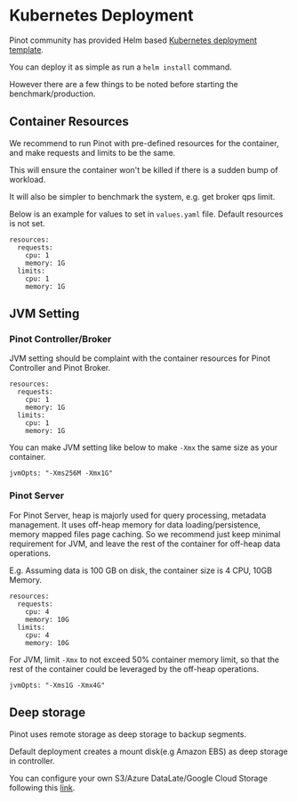 # Kubernetes Deployment

Pinot community has provided Helm based [Kubernetes deployment template](../../basics/getting-started/kubernetes-quickstart.md).

You can deploy it as simple as run a `helm install` command.

However there are a few things to be noted before starting the benchmark/production.

## Container Resources

We recommend to run Pinot with pre-defined resources for the container, and make requests and limits to be the same. 

This will ensure the container won't be killed if there is a sudden bump of workload.

It will also be simpler to benchmark the system, e.g. get broker qps limit.

Below is an example for values to set in `values.yaml` file. Default resources is not set.

```text
resources:
  requests:
    cpu: 1
    memory: 1G
  limits:
    cpu: 1
    memory: 1G
```

## JVM Setting

### Pinot Controller/Broker

JVM setting should be complaint with the container resources for Pinot Controller and Pinot Broker.

```text
resources:
  requests:
    cpu: 1
    memory: 1G
  limits:
    cpu: 1
    memory: 1G
```

You can make JVM setting like below to make `-Xmx` the same size as your container.

```text
jvmOpts: "-Xms256M -Xmx1G"
```

### Pinot Server

For Pinot Server, heap is majorly used for query processing, metadata management. It uses off-heap memory for data loading/persistence, memory mapped files page caching. So we recommend just keep minimal requirement for JVM, and leave the rest of the container for off-heap data operations.

E.g. Assuming data is 100 GB on disk, the container size is 4 CPU, 10GB Memory.

```text
resources:
  requests:
    cpu: 4
    memory: 10G
  limits:
    cpu: 4
    memory: 10G
```

For JVM, limit `-Xmx` to not exceed 50% container memory limit, so that the rest of the container could be leveraged by the off-heap operations.

```text
jvmOpts: "-Xms1G -Xmx4G"
```

## Deep storage

Pinot uses remote storage as deep storage to backup segments.

Default deployment creates a mount disk\(e.g Amazon EBS\) as deep storage in controller.

You can configure your own S3/Azure DataLate/Google Cloud Storage following this [link]().



